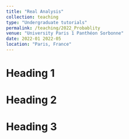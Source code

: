 ```yaml
---
title: "Real Analysis"
collection: teaching
type: "Undergraduate tutorials"
permalink: /teaching/2022_Probablity
venue: "University Paris 1 Panthéon Sorbonne"
date: 2022-01 2022-05 
location: "Paris, France"
---
```



Heading 1
======

Heading 2
======

Heading 3
======
